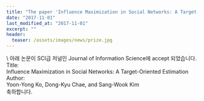 ```yaml
---
title: "The paper 'Influence Maximization in Social Networks: A Target-Oriented Estimation' has been accepted in Journal of Information Science"
date: "2017-11-01"
last_modified_at: "2017-11-01"
excerpt: ""
header:
  teaser: /assets/images/news/prize.jpg
---
```

\\
아래 논문이 SCI급 저널인 Journal of Information Science에 accept 되었습니다.<br>Title:<br>Influence Maximization in Social Networks: A Target-Oriented Estimation<br>Author:<br>Yoon-Yong Ko, Dong-Kyu Chae, and Sang-Wook Kim<br>축하합니다.
